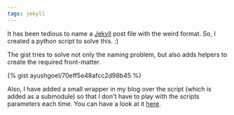 ```yaml
---
tags: jekyll
---
```


It has been tedious to name a [Jekyll](https://jekyllrb.com) post file with the weird format. So, I created a python script to solve this. :)

The gist tries to solve not only the naming problem, but also adds helpers to create the required front-matter.

{% gist ayushgoel/70eff5e48afcc2d98b45 %}

Also, I have added a small wrapper in my blog over the script (which is added as a submodule) so that I don't have to play with the scripts parameters each time. You can have a look at it [here](https://github.com/ayushgoel/ayushgoel.github.io/blob/master/create-post).
